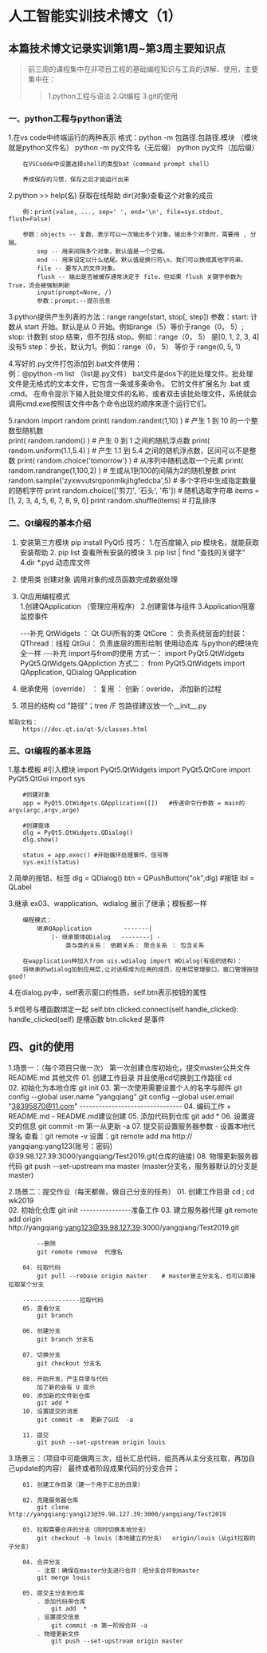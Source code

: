 # 人工智能实训技术博文（1）
## 本篇技术博文记录实训第1周~第3周主要知识点
> 前三周的课程集中在非项目工程的基础编程知识与工具的讲解、使用，主要集中在：
>> 1.python工程与语法
      2.Qt编程
      3.git的使用
### 一、python工程与python语法
   1.在vs code中终端运行的两种表示
		格式：python -m 包路径.包路径.模块   （模块就是python文件名）
		python -m py文件名（无后缀）
		python py文件（加后缀）

		在VSCodde中设置选择shell的类型bat（command prompt shell）

		养成保存的习惯，保存之后才能运行出来
	
   2.python >> help(名) 获取在线帮助
		dir(对象)查看这个对象的成员
		 
		例：print(value, ..., sep=' ', end='\n', file=sys.stdout, flush=False)
		
		参数：objects -- 复数，表示可以一次输出多个对象。输出多个对象时，需要用 , 分隔。
			sep -- 用来间隔多个对象，默认值是一个空格。
			end -- 用来设定以什么结尾。默认值是换行符\n，我们可以换成其他字符串。
			file -- 要写入的文件对象。
			flush -- 输出是否被缓存通常决定于 file，但如果 flush 关键字参数为 True，流会被强制刷新
			input(prompt=None, /)
			参数：prompt:--提示信息

   3.python提供产生列表的方法：range
		range(start, stop[, step])
		参数：start:  计数从 start 开始。默认是从 0 开始。例如range（5）等价于range（0， 5）;
		stop:  计数到 stop 结束，但不包括 stop。例如：range（0， 5） 是[0, 1, 2, 3, 4]没有5
		step：步长，默认为1。例如：range（0， 5） 等价于 range(0, 5, 1)

   4.写好的.py文件打包添加到.bat文件使用：    
		例：@python -m list 	（list是.py文件）
		bat文件是dos下的批处理文件。批处理文件是无格式的文本文件，它包含一条或多条命令。
		它的文件扩展名为 .bat 或 .cmd。
		在命令提示下输入批处理文件的名称，或者双击该批处理文件，系统就会调用cmd.exe按照该文件中各个命令出现的顺序来逐个运行它们。

   5.random
		import random
		print( random.randint(1,10) )        # 产生 1 到 10 的一个整数型随机数  
		print( random.random() )             # 产生 0 到 1 之间的随机浮点数
		print( random.uniform(1.1,5.4) )     # 产生  1.1 到 5.4 之间的随机浮点数，区间可以不是整数
		print( random.choice('tomorrow') )   # 从序列中随机选取一个元素
		print( random.randrange(1,100,2) )   # 生成从1到100的间隔为2的随机整数
		print random.sample('zyxwvutsrqponmlkjihgfedcba',5)	# 多个字符中生成指定数量的随机字符
		print random.choice(['剪刀', '石头', '布'])		# 随机选取字符串
		items = [1, 2, 3, 4, 5, 6, 7, 8, 9, 0]
		print random.shuffle(items)			# 打乱排序

### 二、Qt编程的基本介绍
   1. 安装第三方模块
	pip install PyQt5
	技巧：
		1.在百度输入 pip 模块名，就能获取安装帮助
		2. pip list 查看所有安装的模块
		3. pip list  | find "查找的关键字"
		4.dir *.pyd 动态库文件

   2. 使用类
		创建对象
		调用对象的成员函数完成数据处理
	
   3. Qt应用编程模式	
		1.创建QApplication （管理应用程序）
		2.创建窗体与组件
		3.Application阻塞监控事件

		---补充
		QtWidgets ： Qt GUI所有的类
		QtCore ： 负责系统层面的封装：QThread：线程
		QtGui： 负责底层的图形绘制
		使用动态库
			与python的模块完全一样
		---补充
		import与from的使用
		方式一：
			import PyQt5.QtWidgets
				PyQt5.QtWidgets.QAppliction
		方式二：
			from PyQt5.QtWidgets import QApplication, QDialog
				QApplication

   4. 继承使用（override）
		： 复用
		： 创新：overide， 添加新的过程

   5. 项目的结构
		cd "路径"；tree /F
		包路径建议放一个__init__.py
	
	帮助文档：
		https://doc.qt.io/qt-5/classes.html

### 三、Qt编程的基本思路
   1.基本模板
		#引入模块
		import PyQt5.QtWidgets
		import PyQt5.QtCore
		import PyQt5.QtGui
		import sys

		#创建对象
		app = PyQt5.QtWidgets.QApplication([])   #传递命令行参数 = main的argv(argc,argv,arge)

		#创建窗体
		dlg = PyQt5.QtWidgets.QDialog()
		dlg.show()

		status = app.exec() #开始循环处理事件、信号等
		sys.exit(status)

   2.简单的按钮、标签
		dlg = QDialog()
		btn = QPushButton("ok",dlg)	#按钮
		lbl = QLabel

   3.继承
		ex03、wapplication、wdialog 展示了继承；模板都一样

		编程模式：
			继承QApplication         -------|
				|- 继承窗体QDialog   --------| -
					类与类的关系： 依赖关系： 聚合关系 ： 包含关系

		在wapplication种加入from uis.wdialog import WDialog(有组织结构)：
		将继承的wdialog加到应用层,让对话框成为应用的成员，应用层管理窗口，窗口管理按钮 good!

   4.在dialog.py中，self表示窗口的性质，self.btn表示按钮的属性

   5.#信号与槽函数绑定一起
        	self.btn.clicked.connect(self.handle_clicked):
				handle_clicked(self) 是槽函数
				btn.clicked 	是事件


## 四、git的使用
   1.场景一：（每个项目只做一次）
	第一次创建仓库初始化，提交master公共文件
	README.md
	其他文件
	01. 创建工作目录
		并且使用cd切换到工作路径   cd \
	02. 初始化为本地仓库
		git init
	03. 第一次使用需要设置个人的名字与邮件
		git config --global user.name "yangqiang"
		git config --global user.email "38395870@11.com"
	--------------------------------
	04. 编码工作 + README.md
		- README.md建议创建
	05. 添加代码到仓库
		git add  *
	06. 设置提交的信息
		git commit -m 第一从更新 -a
	07. 提交前设置服务器参数
		- 设置本地代理名
		查看：git remote -v
		设置：git remote add ma http://  yangqiang:yang123(账号：密码)  @39.98.127.39:3000/yangqiang/Test2019.git(仓库的链接)
	08. 物理更新服务器代码
		git push --set-upstream ma master (master分支名，服务器默认的分支是master)
	
   2.场景二：提交作业（每天都做，做自己分支的任务）
		01. 创建工作目录
			cd \;	cd wk2019\
		02. 初始化仓库
			git init
			----------------准备工作
		03. 建立服务器代理
			git remote add origin http://yangqiang:yang123@39.98.127.39:3000/yangqiang/Test2019.git

			--删除
			git remote remove  代理名

		04. 拉取代码
			git pull --rebase origin master    # master是主分支名，也可以直接拉取某个分支

		----------------拉取代码
		05. 查看分支
			git branch

		06. 创建分支
			git branch 分支名

		07. 切换分支
			git checkout 分支名

		08. 开始开发，产生目录与代码
			加了新的会有 U 提示
		09. 添加新的文件到仓库
			git add *
		10. 设置提交的消息
			git commit -m  更新了GUI  -a

		11. 提交
			git push --set-upstream origin louis

   3.场景三：（项目中可能做两三次，组长汇总代码，组员再从主分支拉取，再加自己update的内容）
	最终或者阶段成果代码的分支合并；

		01. 创建工作目录（建一个用于汇总的目录）

		02. 克隆服务器仓库
			git clone http://yangqiang:yang123@39.98.127.39:3000/yangqiang/Test2019

		03. 拉取需要合并的分支（同时切换本地分支）
			git checkout -b louis（本地建立的分支）  origin/louis（从git拉取的子分支）

		04. 合并分支
			- 注意：确保在master分支进行合并：把分支合并到master
			git merge louis

		05. 提交主分支到仓库
			. 添加代码带仓库
				git add  *
			. 设置提交信息
				git commit -m 第一阶段合并 -a
			. 物理更新文件
				git push --set-upstream origin master 